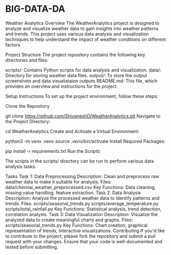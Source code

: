 # BIG-DATA-DA
Weather Analytics
Overview
The WeatherAnalytics project is designed to analyze and visualize weather data to gain insights into weather patterns and trends. This project uses various data analysis and visualization techniques to help understand the impact of weather conditions on different factors.

Project Structure
The project repository contains the following key directories and files:

scripts/: Contains Python scripts for data analysis and visualization.
data/: Directory for storing weather data files.
output/: To store the output screenshots and data visualistaion outputs
README.md: This file, which provides an overview and instructions for the project.


Setup Instructions
To set up the project environment, follow these steps:

Clone the Repository

git clone https://github.com/ShivaneshD/WeatherAnalytics.git
Navigate to the Project Directory:

cd WeatherAnalytics
Create and Activate a Virtual Environment:


python3 -m venv .venv
source .venv/bin/activate
Install Required Packages:

pip install -r requirements.txt
Run the Scripts:

The scripts in the scripts/ directory can be run to perform various data analysis tasks.

Tasks
Task 1: Data Preprocessing
Description: Clean and preprocess raw weather data to make it suitable for analysis.
Files: data/chennai_weather_preprocessed.csv
Key Functions: Data cleaning, missing value handling, feature extraction.
Task 2: Data Analysis
Description: Analyze the processed weather data to identify patterns and trends.
Files: scripts/seasonal_trends.py
       scripts/average_temperature.py
       scripts/total_rainfall.py
Key Functions: Statistical analysis, trend detection, correlation analysis.
Task 3: Data Visualization
Description: Visualize the analyzed data to create meaningful charts and graphs.
Files: scripts/seasonal_trends.py
Key Functions: Chart creation, graphical representation of trends, interactive visualizations.
Contributing
If you'd like to contribute to the project, please fork the repository and submit a pull request with your changes. Ensure that your code is well-documented and tested before submitting.

